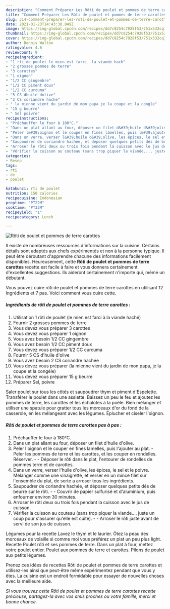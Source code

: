 ```yaml
---
description: "Comment Préparer Les Rôti de poulet et pommes de terre carottes"
title: "Comment Préparer Les Rôti de poulet et pommes de terre carottes"
slug: 314-comment-preparer-les-roti-de-poulet-et-pommes-de-terre-carottes
date: 2021-01-23T14:43:38.049Z
image: https://img-global.cpcdn.com/recipes/dd7c8254c7928f53/751x532cq70/roti-de-poulet-et-pommes-de-terre-carottes-photo-principale-de-la-recette.jpg
thumbnail: https://img-global.cpcdn.com/recipes/dd7c8254c7928f53/751x532cq70/roti-de-poulet-et-pommes-de-terre-carottes-photo-principale-de-la-recette.jpg
cover: https://img-global.cpcdn.com/recipes/dd7c8254c7928f53/751x532cq70/roti-de-poulet-et-pommes-de-terre-carottes-photo-principale-de-la-recette.jpg
author: Dennis Walton
ratingvalue: 4.6
reviewcount: 9
recipeingredient:
- "1 rti de poulet le mien est farci  la viande hach"
- "2 grosses pommes de terre"
- "3 carottes"
- "1 oignon"
- "1/2 CC gingembre"
- "1/2 CC piment doux"
- "1/2 CC curcuma"
- "5 CS dhuile dolive"
- "2 CS coriandre hache"
- " la mienne vient du jardin de mon papa je la coupe et la congle"
- "15 g beurre"
- " Sel poivre"
recipeinstructions:
- "Préchauffer le four à 180°C."
- "Dans un plat allant au four, déposer un filet d&#39;huile d&#39;olive."
- "Peler l&#39;oignon et le couper en fines lamelles, puis l&#39;ajouter au plat. Peler les pommes de terre et les carottes, et les couper en rondelles. Réserver.  Déposer le rôti dans le plat, l&#39;entourer de rondelles de pommes terre et de carottes."
- "Dans un verre, verser l&#39;huile d&#39;olive, les épices, le sel et le poivre. Mélanger comme une vinaigrette, et verser en un mince filet sur l&#39;ensemble du plat, de sorte a arroser tous les ingrédients."
- "Saupoudrer de coriandre hachée, et déposer quelques petits dés de beurre sur le rôti.  Couvrir de papier sulfurisé et d&#39;aluminium, puis enfourner environ 30 minutes."
- "Arroser le rôti deux ou trois fois pendant la cuisson avec le jus de cuisson."
- "Vérifier la cuisson au couteau (sans trop piquer la viande.... juste un coup pour s&#39;assurer qu&#39;elle est cuite).  Arroser le rôti juste avant de servi de son jus de cuisson."
categories:
- Resep
tags:
- rti
- de
- poulet

katakunci: rti de poulet 
nutrition: 150 calories
recipecuisine: Indonesian
preptime: "PT22M"
cooktime: "PT33M"
recipeyield: "1"
recipecategory: Lunch

---
```



![Rôti de poulet et pommes de terre carottes](https://img-global.cpcdn.com/recipes/dd7c8254c7928f53/751x532cq70/roti-de-poulet-et-pommes-de-terre-carottes-photo-principale-de-la-recette.jpg)

Il existe de nombreuses ressources d'informations sur la cuisine. Certains détails sont adaptés aux chefs expérimentés et non à la personne typique. Il peut être déroutant d'apprendre chacune des informations facilement disponibles. Heureusement, cette <strong> Rôti de poulet et pommes de terre carottes </strong> recette est facile à faire et vous donnera certainement d'excellentes suggestions. Ils aideront certainement n'importe qui, même un débutant.

<!--inarticleads1-->

Vous pouvez cuire rôti de poulet et pommes de terre carottes en utilisant 12 Ingrédients et 7 pas. Voici comment vous cuire cette.

##### Ingrédients de rôti de poulet et pommes de terre carottes :

1. Utilisation 1 rôti de poulet (le mien est farci à la viande haché)
1. Fournir 2 grosses pommes de terre
1. Vous devez vous préparer 3 carottes
1. Vous devez vous préparer 1 oignon
1. Vous avez besoin 1/2 CC gingembre
1. Vous avez besoin 1/2 CC piment doux
1. Vous devez vous préparer 1/2 CC curcuma
1. Fournir 5 CS d&#39;huile d&#39;olive
1. Vous avez besoin 2 CS coriandre hachée
1. Vous devez vous préparer  (la mienne vient du jardin de mon papa, je la coupe et la congèle)
1. Vous devez vous préparer 15 g beurre
1. Préparer  Sel, poivre


Saler poulet sur tous les côtés et saupoudrer thym et piment d&#39;Espelette. Transférer le poulet dans une assiette. Baissez un peu le feu et ajoutez les pommes de terre, les carottes et les échalotes à la poêle. Bien mélanger et utiliser une spatule pour gratter tous les morceaux d&#39;or du fond de la casserole, en les mélangeant avec les légumes. Éplucher et ciseler l&#39;oignon. 

<!--inarticleads2-->

##### Rôti de poulet et pommes de terre carottes pas à pas :

1. Préchauffer le four à 180°C.
1. Dans un plat allant au four, déposer un filet d&#39;huile d&#39;olive.
1. Peler l&#39;oignon et le couper en fines lamelles, puis l&#39;ajouter au plat. - Peler les pommes de terre et les carottes, et les couper en rondelles. Réserver. -  - Déposer le rôti dans le plat, l&#39;entourer de rondelles de pommes terre et de carottes.
1. Dans un verre, verser l&#39;huile d&#39;olive, les épices, le sel et le poivre. Mélanger comme une vinaigrette, et verser en un mince filet sur l&#39;ensemble du plat, de sorte a arroser tous les ingrédients.
1. Saupoudrer de coriandre hachée, et déposer quelques petits dés de beurre sur le rôti. -  - Couvrir de papier sulfurisé et d&#39;aluminium, puis enfourner environ 30 minutes.
1. Arroser le rôti deux ou trois fois pendant la cuisson avec le jus de cuisson.
1. Vérifier la cuisson au couteau (sans trop piquer la viande.... juste un coup pour s&#39;assurer qu&#39;elle est cuite). -  - Arroser le rôti juste avant de servi de son jus de cuisson.


Légumes pour la recette Lavez le thym et le laurier. Ôtez la peau des morceaux de volaille si comme moi vous préférez un plat un peu plus light. Recette Poulet rôti et ses pommes de terre. Dans un plat à four, mettez votre poulet entier. Poulet aux pommes de terre et carottes. Pilons de poulet aux petits légumes. 

<!--inarticleads1-->

<p>
Prenez ces idées de recettes Rôti de poulet et pommes de terre carottes et utilisez-les ainsi que peut-être même expérimentez pendant que vous y êtes. La cuisine est un endroit formidable pour essayer de nouvelles choses avec la meilleure aide.
</p>

<p>
<i>Si vous trouvez cette Rôti de poulet et pommes de terre carottes recette précieuse, partagez-la avec vos amis proches ou votre famille, merci et bonne chance.</i>
</p>
